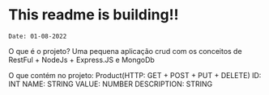 # This readme is building!! 
    Date: 01-08-2022

O que é o projeto?
  Uma pequena aplicação crud com os conceitos de RestFul + NodeJs + Express.JS e MongoDb

O que contém no projeto:
  Product(HTTP: GET + POST + PUT + DELETE)
	ID: INT
	NAME: STRING
	VALUE: NUMBER
	DESCRIPTION: STRING
